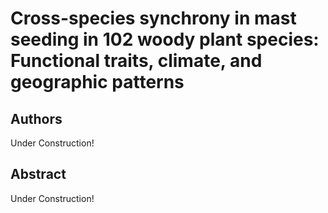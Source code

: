 # Cross-species synchrony in mast seeding in 102 woody plant species: Functional traits, climate, and geographic patterns

## Authors

Under Construction!

## Abstract

Under Construction!
